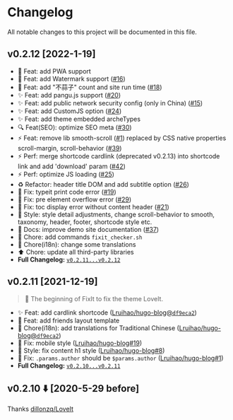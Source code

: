 # Changelog
All notable changes to this project will be documented in this file.
<!-- Releases see https://github.com/Lruihao/FixIt/releases -->

## v0.2.12 [2022-1-19]

- :tada: Feat: add PWA support
- :tada: Feat: add Watermark support ([#16](https://github.com/Lruihao/FixIt/issues/16))
- :tada: Feat: add "不蒜子" count and site run time ([#18](https://github.com/Lruihao/FixIt/issues/18))
- :sparkles: Feat: add pangu.js support ([#20](https://github.com/Lruihao/FixIt/issues/20))
- :sparkles: Feat: add public network security config (only in China) ([#15](https://github.com/Lruihao/FixIt/issues/15))
- :sparkles: Feat: add CustomJS option ([#24](https://github.com/Lruihao/FixIt/issues/24))
- :sparkles: Feat: add theme embedded archeTypes
- :mag: Feat(SEO): optimize SEO meta ([#30](https://github.com/Lruihao/FixIt/issues/30))
- :zap: Feat: remove lib smooth-scroll ([#1](https://github.com/Lruihao/FixIt/issues/1)) replaced by CSS native properties scroll-margin, scroll-behavior ([#39](https://github.com/Lruihao/FixIt/issues/39))
- :zap: Perf: merge shortcode cardlink (deprecated v0.2.13) into shortcode link and add 'download' param ([#42](https://github.com/Lruihao/FixIt/issues/42))
- :zap: Perf: optimize JS loading ([#25](https://github.com/Lruihao/FixIt/issues/25))
- :recycle: Refactor: header title DOM and add subtitle option ([#26](https://github.com/Lruihao/FixIt/issues/26))
- :bug: Fix: typeit print code error ([#19](https://github.com/Lruihao/FixIt/issues/19))
- :bug: Fix: pre element overflow error ([#29](https://github.com/Lruihao/FixIt/issues/29))
- :bug: Fix: toc display error without content header ([#21](https://github.com/Lruihao/FixIt/issues/21))
- :lipstick: Style: style detail adjustments, change scroll-behavior to smooth, taxonomy, header, footer, shortcode style etc.
- :pencil: Docs: improve demo site documentation ([#37](https://github.com/Lruihao/FixIt/issues/37))
- :wrench: Chore: add commands `fixit_checker.sh`
- :wrench: Chore(i18n): change some translations
- :arrow_up: Chore: update all third-party libraries
- **Full Changelog:** [`v0.2.11...v0.2.12`](https://github.com/Lruihao/FixIt/compare/v0.2.11...v0.2.12)
## v0.2.11 [2021-12-19]

> :tada: The beginning of FixIt to fix the theme LoveIt.

- :sparkles: Feat: add cardlink shortcode ([Lruihao/hugo-blog@`df9eca2`](https://github.com/Lruihao/hugo-blog/commit/df9eca26af43287748fd8d4654014357a8269b0b)) 
- :tada: Feat: add friends layout template
- :wrench: Chore(i18n): add translations for Traditional Chinese ([Lruihao/hugo-blog@`df9eca2`](https://github.com/Lruihao/hugo-blog/commit/b86157d8b84830bda415ab2488580afd843acac2))
- :bug: Fix: mobile style ([Lruihao/hugo-blog#19](https://github.com/Lruihao/hugo-blog/issues/19))
- :bug: Style: fix content h1 style ([Lruihao/hugo-blog#8](https://github.com/Lruihao/hugo-blog/issues/8))
- :bug: Fix: `.params.author` should be `$params.author`  ([Lruihao/hugo-blog#1](https://github.com/Lruihao/hugo-blog/issues/1))
- **Full Changelog:** [`v0.2.10...v0.2.11`](https://github.com/Lruihao/FixIt/compare/v0.2.10...v0.2.11)

## v0.2.10 :arrow_down: [2020-5-29 before]

Thanks [dillonzq/LoveIt](https://github.com/dillonzq/LoveIt/releases)
